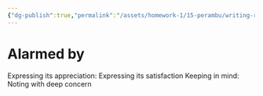 ```yaml
---
{"dg-publish":true,"permalink":"/assets/homework-1/15-perambu/writing-re/untitled-d/alarmed-by/"}
---
```


# Alarmed by

Expressing its appreciation: Expressing its satisfaction
Keeping in mind: Noting with deep concern